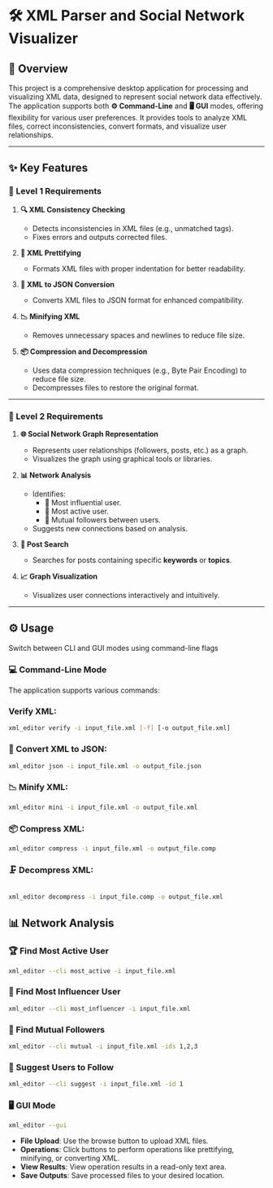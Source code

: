 # 🛠️ XML Parser and Social Network Visualizer

## 🌟 Overview
This project is a comprehensive desktop application for processing and visualizing XML data, designed to represent social network data effectively. The application supports both **⚙️ Command-Line** and **🖥️ GUI** modes, offering flexibility for various user preferences. It provides tools to analyze XML files, correct inconsistencies, convert formats, and visualize user relationships.

---

## ✨ Key Features

### 📌 Level 1 Requirements
1. **🔍 XML Consistency Checking**  
   - Detects inconsistencies in XML files (e.g., unmatched tags).  
   - Fixes errors and outputs corrected files.  

2. **🎨 XML Prettifying**  
   - Formats XML files with proper indentation for better readability.  

3. **🔄 XML to JSON Conversion**  
   - Converts XML files to JSON format for enhanced compatibility.  

4. **📉 Minifying XML**  
   - Removes unnecessary spaces and newlines to reduce file size.  

5. **📦 Compression and Decompression**  
   - Uses data compression techniques (e.g., Byte Pair Encoding) to reduce file size.  
   - Decompresses files to restore the original format.

---

### 📌 Level 2 Requirements
1. **🌐 Social Network Graph Representation**  
   - Represents user relationships (followers, posts, etc.) as a graph.  
   - Visualizes the graph using graphical tools or libraries.  

2. **📊 Network Analysis**  
   - Identifies:  
     - 🌟 Most influential user.  
     - 🔗 Most active user.  
     - 🤝 Mutual followers between users.  
   - Suggests new connections based on analysis.  

3. **🔎 Post Search**  
   - Searches for posts containing specific **keywords** or **topics**.  

4. **📈 Graph Visualization**  
   - Visualizes user connections interactively and intuitively.

---

## ⚙️ Usage
Switch between CLI and GUI modes using command-line flags
### 💻 Command-Line Mode
The application supports various commands:  
### Verify XML:  
  ```bash
  xml_editor verify -i input_file.xml [-f] [-o output_file.xml]
```
### 🔄 Convert XML to JSON:
  ```bash
xml_editor json -i input_file.xml -o output_file.json
```
### 📉 Minify XML:
  ```bash
xml_editor mini -i input_file.xml -o output_file.xml
```
### 📦 Compress XML:
  ```bash
xml_editor compress -i input_file.xml -o output_file.comp
```
### 🗜️ Decompress XML:
  ```bash

xml_editor decompress -i input_file.comp -o output_file.xml
```
## 📊 Network Analysis

### 🏆 Find Most Active User
```bash
xml_editor --cli most_active -i input_file.xml
```
### 🌟 Find Most Influencer User
```bash
xml_editor --cli most_influencer -i input_file.xml
```
### 🤝 Find Mutual Followers
```bash
xml_editor --cli mutual -i input_file.xml -ids 1,2,3
```
### 🔗 Suggest Users to Follow
``` bash
xml_editor --cli suggest -i input_file.xml -id 1
```

### 🖥️ GUI Mode
``` bash
xml_editor --gui
```
- **File Upload**: Use the browse button to upload XML files.
- **Operations**: Click buttons to perform operations like prettifying, minifying, or converting XML.
- **View Results**: View operation results in a read-only text area.
- **Save Outputs**: Save processed files to your desired location.

